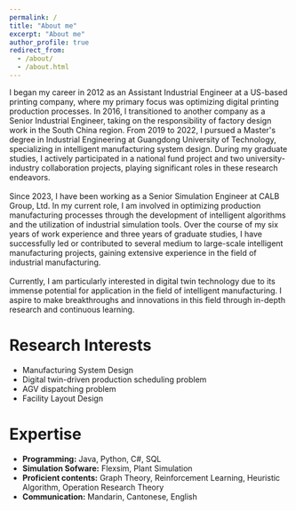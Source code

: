 ```yaml
---
permalink: /
title: "About me"
excerpt: "About me"
author_profile: true
redirect_from: 
  - /about/
  - /about.html
---
```


I began my career in 2012 as an Assistant Industrial Engineer at a US-based printing company, where my primary focus was optimizing digital printing production processes. In 2016, I transitioned to another company as a Senior Industrial Engineer, taking on the responsibility of factory design work in the South China region. From 2019 to 2022, I pursued a Master's degree in Industrial Engineering at Guangdong University of Technology, specializing in intelligent manufacturing system design. During my graduate studies, I actively participated in a national fund project and two university-industry collaboration projects, playing significant roles in these research endeavors.</br>
</br>
Since 2023, I have been working as a Senior Simulation Engineer at CALB Group, Ltd. In my current role, I am involved in optimizing production manufacturing processes through the development of intelligent algorithms and the utilization of industrial simulation tools. Over the course of my six years of work experience and three years of graduate studies, I have successfully led or contributed to several medium to large-scale intelligent manufacturing projects, gaining extensive experience in the field of industrial manufacturing.</br>
</br>
Currently, I am particularly interested in digital twin technology due to its immense potential for application in the field of intelligent manufacturing. I aspire to make breakthroughs and innovations in this field through in-depth research and continuous learning.

Research Interests
======
* Manufacturing System Design
* Digital twin-driven production scheduling problem
* AGV dispatching problem
* Facility Layout Design

Expertise 
======
* **Programming:** Java, Python, C#, SQL
* **Simulation Sofware:** Flexsim, Plant Simulation 
* **Proficient contents:** Graph Theory, Reinforcement Learning, Heuristic Algorithm, Operation Research Theory
* **Communication:** Mandarin, Cantonese, English